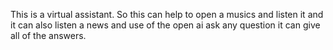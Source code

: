 This is a virtual assistant. So this can help to open a musics and listen it and it can also listen a news and use of the open ai ask any question it can give all of the answers.
